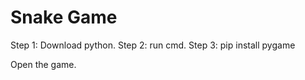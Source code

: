 # Snake Game

Step 1: Download python. 
Step 2: run cmd.
Step 3: pip install pygame

Open the game.

